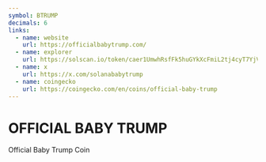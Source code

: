 ```yaml
---
symbol: BTRUMP
decimals: 6
links:
  - name: website
    url: https://officialbabytrump.com/
  - name: explorer
    url: https://solscan.io/token/caer1UmwhRsfFk5huGYkXcFmiL2tj4cyT7YjVxUpump
  - name: x
    url: https://x.com/solanababytrump
  - name: coingecko
    url: https://coingecko.com/en/coins/official-baby-trump
---
```


# OFFICIAL BABY TRUMP

Official Baby Trump Coin
